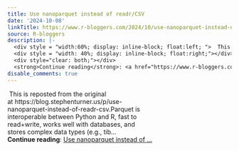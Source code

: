 ```yaml
---
title: Use nanoparquet instead of readr/CSV
date: '2024-10-08'
linkTitle: https://www.r-bloggers.com/2024/10/use-nanoparquet-instead-of-readr-csv/
source: R-bloggers
description: |-
  <div style = "width:60%; display: inline-block; float:left; ">  This is reposted from the original at https://blog.stephenturner.us/p/use-nanoparquet-instead-of-readr-csv.Parquet is interoperable between Python and R, fast to read+write, works well with databases, and stores complex data types (e.g., tib...</div>
  <div style = "width: 40%; display: inline-block; float:right;"></div>
  <div style="clear: both;"></div>
  <strong>Continue reading</strong>: <a href="https://www.r-bloggers.com/2024/10/use-nanoparquet-instead-of-readr-csv/">Use nanoparquet instead of ...
disable_comments: true
---
```

<div style = "width:60%; display: inline-block; float:left; ">  This is reposted from the original at https://blog.stephenturner.us/p/use-nanoparquet-instead-of-readr-csv.Parquet is interoperable between Python and R, fast to read+write, works well with databases, and stores complex data types (e.g., tib...</div>
<div style = "width: 40%; display: inline-block; float:right;"></div>
<div style="clear: both;"></div>
<strong>Continue reading</strong>: <a href="https://www.r-bloggers.com/2024/10/use-nanoparquet-instead-of-readr-csv/">Use nanoparquet instead of ...